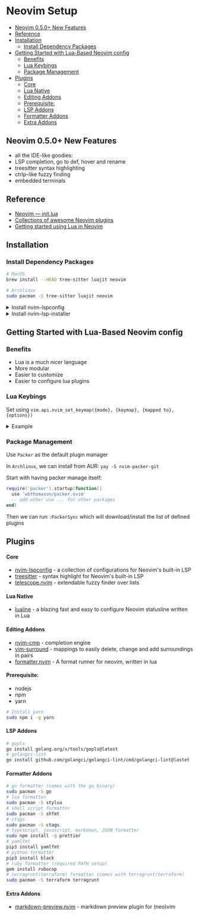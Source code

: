 # Neovim Setup

<!-- vim-markdown-toc GFM -->

* [Neovim 0.5.0+ New Features](#neovim-050-new-features)
* [Reference](#reference)
* [Installation](#installation)
  * [Install Dependency Packages](#install-dependency-packages)
* [Getting Started with Lua-Based Neovim config](#getting-started-with-lua-based-neovim-config)
  * [Benefits](#benefits)
  * [Lua Keybings](#lua-keybings)
  * [Package Management](#package-management)
* [Plugins](#plugins)
    * [Core](#core)
    * [Lua Native](#lua-native)
    * [Editing Addons](#editing-addons)
    * [Prerequisite:](#prerequisite)
    * [LSP Addons](#lsp-addons)
    * [Formatter Addons](#formatter-addons)
    * [Extra Addons](#extra-addons)

<!-- vim-markdown-toc -->

## Neovim 0.5.0+ New Features

- all the IDE-like goodies:
- LSP completion, go to def, hover and rename
- treesitter syntax highlighting
- ctrlp-like fuzzy finding
- embedded terminals

## Reference

- [Neovim — init.lua](https://ichi.pro/neovim-init-lua-255152448823344)
- [Collections of awesome Neovim plugins](https://github.com/rockerBOO/awesome-neovim)
- [Getting started using Lua in Neovim](https://github.com/nanotee/nvim-lua-guide)

## Installation

### Install Dependency Packages

```bash
# MacOS
brew install --HEAD tree-sitter luajit neovim

# Archlinux
sudo pacman -S tree-sitter luajit neovim
```

<details><summary>Install nvim-lspconfig</summary>
</br>

reference: https://github.com/neovim/nvim-lspconfig

</details>

<details><summary>Install nvim-lsp-installer</summary>
</br>

reference: https://github.com/williamboman/nvim-lsp-installer

</details>

## Getting Started with Lua-Based Neovim config

### Benefits

- Lua is a much nicer language
- More modular
- Easier to customize
- Easier to configure lua plugins

### Lua Keybings

Set using `vim.api.nvim_set_keymap({mode}, {keymap}, {mapped to}, {options})`

<details><summary>Example</summary>
</br>

```vim
" Ctrl-s to Save
nmap <c-s> :w<CR>
imap <C-s> <Esc>:w<CR>a

" Ctrl+hjkl to navigate splits
nnoremap <c-h> <c-w>h
nnoremap <c-j> <c-w>j
nnoremap <c-k> <c-w>k
nnoremap <c-l> <c-w>l
```

Now converted to

```lua
local keymap = vim.api.nvim_set_keymap
keymap('n', '<c-s>', ':w<CR>', {})
keymap('i', '<c-s>', ':<Esc>:w<CR>a', {})

local opts = {noremap = true}
keymap('n', '<c-h>', '<c-w>h', opts)
keymap('n', '<c-j>', '<c-w>j', opts)
keymap('n', '<c-k>', '<c-w>k', opts)
keymap('n', '<c-l>', '<c-w>l', opts)
```

</details>

### Package Management

Use `Packer` as the default plugin manager

In `Archlinux`, we can install from AUR: `yay -S nvim-packer-git`

Start with having packer manage itself:

```lua
require('packer').startup(function()
  use 'wbthomason/packer.nvim'
  -- add other use ... for other packages
end)
```

Then we can run `:PackerSync` which will download/install the list of defined plugins

## Plugins

#### Core

- [nvim-lspconfig](https://github.com/neovim/nvim-lspconfig) - a collection of configurations for Neovim's built-in LSP
- [treesitter](https://github.com/nvim-treesitter/nvim-treesitter) - syntax highlight for Neovim's built-in LSP
- [telescope.nvim](https://github.com/nvim-telescope/telescope.nvim) - extendable fuzzy finder over lists

#### Lua Native

- [lualine](https://github.com/nvim-lualine/lualine.nvim) - a blazing fast and easy to configure Neovim statusline written in Lua

#### Editing Addons

- [nvim-cmp](https://github.com/hrsh7th/nvim-cmp) - completion engine
- [vim-surround](https://github.com/tpope/vim-surround) - mappings to easily delete, change and add surroundings in pairs
- [formatter.nvim](https://github.com/mhartington/formatter.nvim) - A format runner for neovim, written in lua

#### Prerequisite:

- nodejs
- npm
- yarn

```bash
# Install yarn
sudo npm i -g yarn
```

#### LSP Addons

```bash
# gopls
go install golang.org/x/tools/gopls@latest
# golangci-lint
go install github.com/golangci/golangci-lint/cmd/golangci-lint@lastet
```

#### Formatter Addons

```bash
# go formatter (comes with the go binary)
sudo pacman -S go
# lua formatter
sudo pacman -S stylua
# shell script formatter
sudo pacman -S shfmt
# ctags
sudo pacman -S ctags
# typescript, javascript, markdown, JSON formatter
sudo npm install -g prettier
# yamlfmt
pip3 install yamlfmt
# python formatter
pip3 install black
# ruby formatter (required PATH setup)
gem install rubocop
# terragrunt(terraform) formatter (comes with terragrunt/terraform)
sudo pacman -S terraform terragrunt
```

#### Extra Addons

- [markdown-preview.nvim](https://github.com/iamcco/markdown-preview.nvim) - markdown preview plugin for (neo)vim
